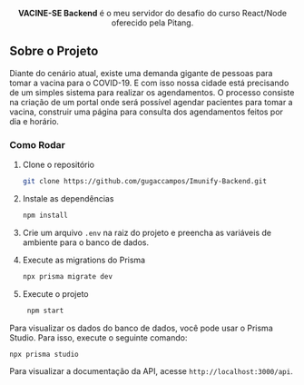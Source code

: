 <p align="center">
  <b>VACINE-SE Backend</b> é o meu servidor do desafio do curso React/Node oferecido pela Pitang.
</p>

## Sobre o Projeto

Diante do cenário atual, existe uma demanda gigante de pessoas para tomar a vacina
para o COVID-19. E com isso nossa cidade está precisando de um simples sistema para
realizar os agendamentos. O processo consiste na criação de um portal onde será
possível agendar pacientes para tomar a vacina, construir uma página para consulta dos
agendamentos feitos por dia e horário.

### Como Rodar

1. Clone o repositório
   ```sh
   git clone https://github.com/gugaccampos/Imunify-Backend.git

2. Instale as dependências
   ```sh
   npm install
   ```

3. Crie um arquivo `.env` na raiz do projeto e preencha as variáveis de ambiente para o banco de dados.

4. Execute as migrations do Prisma
   ```sh
   npx prisma migrate dev
   ```

5. Execute o projeto
   ```sh
    npm start
    ```

Para visualizar os dados do banco de dados, você pode usar o Prisma Studio. Para isso, execute o seguinte comando:

```sh
npx prisma studio
```

Para visualizar a documentação da API, acesse `http://localhost:3000/api`.